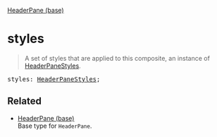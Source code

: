 [HeaderPane (base)](HeaderPane_base.md)

# styles

> A set of styles that are applied to this composite, an instance of [HeaderPaneStyles](HeaderPaneStyles.md).

<pre class="docgen_signature">styles: <a href="HeaderPaneStyles.md">HeaderPaneStyles</a>;</pre>

## Related

- [<!--{ref:type}-->HeaderPane (base)](HeaderPane_base.md) \
    Base type for `HeaderPane`.
